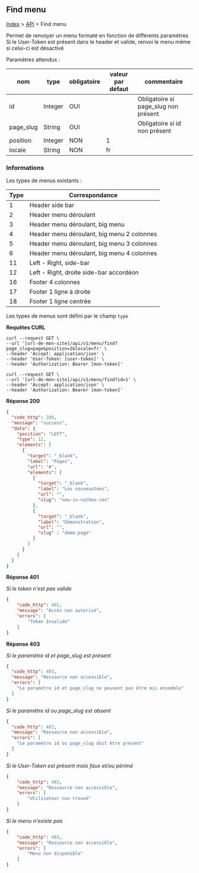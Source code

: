 ## Find menu

[Index](../../../index.md) > [API](../index.md) > Find menu

Permet de renvoyer un menu formaté en fonction de différents paramètres
Si le User-Token est présent dans le header et valide, renvoi le menu même si celui-ci est désactivé

Paramètres attendus :

| nom        | type    | obligatoire | valeur par défaut | commentaire                          |
|------------|---------|-------------|-------------------|--------------------------------------|
| id         | Integer | OUI         |                   | Obligatoire si page_slug non présent |
| page_slug  | String  | OUI         |                   | Obligatoire si id non présent        |
| position   | Integer | NON         | 1                 |                                      |
| locale     | String  | NON         | fr                |                                      |

### Informations
Les types de menus existants :

| Type | Correspondance                             |
|------|--------------------------------------------|
| 1    | Header side bar                            |
| 2    | Header menu déroulant                      |
| 3    | Header menu déroulant, big menu            |
| 4    | Header menu déroulant, big menu 2 colonnes |
| 5    | Header menu déroulant, big menu 3 colonnes |
| 6    | Header menu déroulant, big menu 4 colonnes |
| 11   | Left - Right, side-bar                     |
| 12   | Left - Right, droite side-bar accordéon    |
| 16   | Footer 4 colonnes                          |
| 17   | Footer 1 ligne à droite                    |
| 18   | Footer 1 ligne centrée                     |

Les types de menus sont défini par le champ ```type```

**Requêtes CURL**
`````shell
curl --request GET \
--url '[url-de-mon-site]/api/v1/menu/find?page_slug=page&position=2&locale=fr' \
--header 'Accept: application/json' \
--header 'User-Token: [user-token]' \
--header 'Authorization: Bearer [mon-token]'
`````

`````shell
curl --request GET \
--url '[url-de-mon-site]/api/v1/menu/find?id=1' \
--header 'Accept: application/json' \
--header 'Authorization: Bearer [mon-token]'
`````

**Réponse 200**
````json
{
  "code_http": 200,
  "message": "success",
  "data": {
    "position": "LEFT",
    "type": 12,
    "elements": [
      {
        "target": "_blank",
        "label": "Pages",
        "url": "#",
        "elements": [
          {
            "target": "_blank",
            "label": "Les nouveautées",
            "url": "",
            "slug": "new-in-natheo-cms"
          },
          {
            "target": "_blank",
            "label": "Démonstration",
            "url": "",
            "slug" : "demo-page"
          }
        ]
      }
    ]
  }
}
````
**Réponse 401**

*Si le token n'est pas valide*
````json
{
    "code_http": 401,
    "message": "Accès non autorisé",
    "errors": [
        "Token Invalide"
    ]
}
````

**Réponse 403**

*Si le paramètre id et page_slug est présent*
````json
{
  "code_http": 403,
  "message": "Ressource non accessible",
  "errors": [
    "Le paramètre id et page_slug ne peuvent pas être mis ensemble"
  ]
}
````

*Si le paramètre id ou page_slug est absent*
````json
{
  "code_http": 403,
  "message": "Ressource non accessible",
  "errors": [
    "Le paramètre id ou page_slug doit être présent"
  ]
}
````

*Si le User-Token est présent mais faux et/ou périmé*
````json
{
    "code_http": 403,
    "message": "Ressource non accessible",
    "errors": [
        "Utilisateur non trouvé"
    ]
}
````

*Si le menu n'existe pas*
````json
{
    "code_http": 403,
    "message": "Ressource non accessible",
    "errors": [
        "Menu non disponible"
    ]
}
````